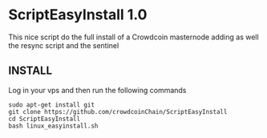 # ScriptEasyInstall 1.0

This nice script do the full install of a Crowdcoin masternode
adding as well the resync script and the sentinel

## INSTALL

Log in your vps and then run the following commands

```
sudo apt-get install git
git clone https://github.com/crowdcoinChain/ScriptEasyInstall
cd ScriptEasyInstall
bash linux_easyinstall.sh
```
